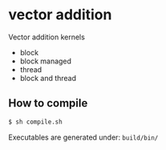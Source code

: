 # vector addition

Vector addition kernels
- block
- block managed
- thread
- block and thread

## How to compile
```bash
$ sh compile.sh
```

Executables are generated under: `build/bin/`
